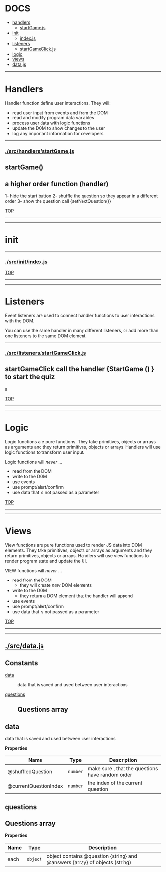 <!-- BEGIN TITLE -->

# DOCS

<!-- END TITLE -->

<!-- BEGIN TOC -->

- [handlers](#handlers)
  - [startGame.js](#srchandlersstartGamejs)
- [init](#init)
  - [index.js](#srcinitindexjs)
- [listeners](#listeners)
  - [startGameClick.js](#srclistenersstartGameClickjs)
- [logic](#logic)
- [views](#views)
- [data.js](#srcdatajs)

<!-- END TOC -->

<!-- BEGIN DOCS -->

---

# Handlers

Handler function define user interactions. They will:

- read user input from events and from the DOM
- read and modify program data variables
- process user data with logic functions
- update the DOM to show changes to the user
- log any important information for developers

---

### [./src/handlers/startGame.js](./src/handlers/startGame.js?study)

<a name="startGame"></a>

## startGame()

## a higher order function (handler)

1- hide the start button
2- shuffle the question so they appear in a different order
3- show the question
call {setNextQuestion()}

[TOP](#DOCS)

---

---

# init

---

### [./src/init/index.js](./src/init/index.js?study)

[TOP](#DOCS)

---

---

# Listeners

Event listeners are used to connect handler functions to user interactions with the DOM.

You can use the same handler in many different listeners, or add more than one listeners to the same DOM element.

---

### [./src/listeners/startGameClick.js](./src/listeners/startGameClick.js?study)

<a name="startGameClick call the handler {StartGame _new } to start the quiz 
a"></a>

## startGameClick call the handler {StartGame () } to start the quiz

a

[TOP](#DOCS)

---

---

# Logic

Logic functions are pure functions. They take primitives, objects or arrays as arguments and they return primitives, objects or arrays. Handlers will use logic functions to transform user input.

Logic functions will _never_ ...

- read from the DOM
- write to the DOM
- use events
- use prompt/alert/confirm
- use data that is not passed as a parameter

[TOP](#DOCS)

---

---

# Views

View functions are pure functions used to render JS data into DOM elements. They take primitives, objects or arrays as arguments and they return primitives, objects or arrays. Handlers will use view functions to render program state and update the UI.

VIEW functions will _never_ ...

- read from the DOM
  - they will create _new_ DOM elements
- write to the DOM
  - they return a DOM element that the handler will append
- use events
- use prompt/alert/confirm
- use data that is not passed as a parameter

[TOP](#DOCS)

---

---

## [./src/data.js](./src/data.js?study)

## Constants

<dl>
<dt><a href="#data">data</a></dt>
<dd><p>data that is saved and used between user interactions</p>
</dd>
<dt><a href="#questions">questions</a></dt>
<dd><h2 id="questions-array">Questions array </h2>
</dd>
</dl>

<a name="data"></a>

## data

data that is saved and used between user interactions

**Properties**

| Name                  | Type                | Description                                      |
| --------------------- | ------------------- | ------------------------------------------------ |
| @shuffledQuestion     | <code>number</code> | make sure , that the questions have random order |
| @currentQuestionIndex | <code>number</code> | the index of the current question                |

<a name="questions"></a>

## questions

## Questions array

**Properties**

| Name | Type                | Description                                                                    |
| ---- | ------------------- | ------------------------------------------------------------------------------ |
| each | <code>object</code> | object contains @question {string} and @answers {array} of objects (string)    |

<!-- END DOCS -->
